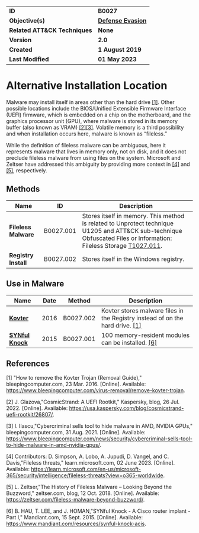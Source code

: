 <table>
<tr>
<td><b>ID</b></td>
<td><b>B0027</b></td>
</tr>
<tr>
<td><b>Objective(s)</b></td>
<td><b><a href="../defense-evasion">Defense Evasion</a></b></td>
</tr>
<tr>
<td><b>Related ATT&CK Techniques</b></td>
<td><b>None</b></td>
</tr>
<tr>
<td><b>Version</b></td>
<td><b>2.0</b></td>
</tr>
<tr>
<td><b>Created</b></td>
<td><b>1 August 2019</b></td>
</tr>
<tr>
<td><b>Last Modified</b></td>
<td><b>01 May 2023</b></td>
</tr>
</table>


# Alternative Installation Location

Malware may install itself in areas other than the hard drive [[1]](#1). Other possible locations include the BIOS/Unified Extensible Firmware Interface (UEFI) firmware, which is embedded on a chip on the motherboard, and the graphics processor unit (GPU), where malware is stored in its memory buffer (also known as VRAM) [[2]](#2)[[3]](#3). Volatile memory is a third possibility and when installation occurs here, malware is known as “fileless.” 

While the definition of fileless malware can be ambiguous, here it represents malware that lives in memory only, not on disk, and it does not preclude fileless malware from using files on the system. Microsoft and Zeltser have addressed  this ambiguity by providing more context in [[4]](#4) and [[5]](#5), respectively.


## Methods
 
|Name|ID|Description|
|---|---|---|
|**Fileless Malware**|B0027.001|Stores itself in memory. This method is related to Unprotect technique U1205 and ATT&CK sub-technique Obfuscated Files or Information: Fileless Storage [T1027.011](https://attack.mitre.org/techniques/T1027/011/). |
|**Registry Install**|B0027.002|Stores itself in the Windows registry.|

## Use in Malware

|Name|Date|Method|Description|
|---|---|---|---|
|[**Kovter**](../xample-malware/kovter.md)|2016|B0027.002|Kovter stores malware files in the Registry instead of on the hard drive. [[1]](#1)|
|[**SYNful Knock**](../xample-malware/synful-knock.md)|2015|B0027.001|100 memory-resident modules can be installed. [[6]](#6)|


## References

<a name="1">[1]</a> "How to remove the Kovter Trojan (Removal Guide)," bleepingcomputer.com, 23 Mar. 2016. [Online]. Available: https://www.bleepingcomputer.com/virus-removal/remove-kovter-trojan.

<a name="2">[2]</a> J. Glazova,"CosmicStrand: A UEFI Rootkit," Kaspersky, blog, 26 Jul. 2022. [Online]. Available: https://usa.kaspersky.com/blog/cosmicstrand-uefi-rootkit/26807/.

<a name="3">[3]</a> I. Ilascu,"Cybercriminal sells tool to hide malware in AMD, NVIDIA GPUs," bleepingcomputer.com, 31 Aug. 2021. [Online]. Available: https://www.bleepingcomputer.com/news/security/cybercriminal-sells-tool-to-hide-malware-in-amd-nvidia-gpus/.

<a name="4">[4]</a> Contributors: D. Simpson, A. Lobo, A. Jupudi, D. Vangel, and C. Davis,"Fileless threats," learn.microsoft.com, 02 June 2023. [Online]. Available: https://learn.microsoft.com/en-us/microsoft-365/security/intelligence/fileless-threats?view=o365-worldwide.

<a name="5">[5]</a> L. Zeltser,"The History of Fileless Malware – Looking Beyond the Buzzword," zeltser.com, blog, 12 Oct. 2018. [Online]. Available: https://zeltser.com/fileless-malware-beyond-buzzword/.

<a name="6">[6]</a> B. HAU, T. LEE, and J. HOMAN,"SYNful Knock - A Cisco router implant - Part I," Mandiant.com, 15 Sept. 2015. [Online]. Available: https://www.mandiant.com/resources/synful-knock-acis.

